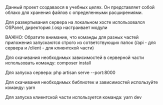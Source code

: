 Данный проект создаваося в учебных целях. Он представляет собой облако для хранения файлов с определенными расширениями.


Для развертывания сервера на локальном хосте использовался OSPanel, директория /.osp настраивает модули

ВАЖНО: Обратите внимание, что команды для разных частей приложения запускаются строго из сответствующих папок (/api - для сервера и /client - для клиентской части)

Для скачивания необходимых зависимостей в серверной части использовать команду: 
    composer install

Для запуска сервера: 
    php artisan serve --port:8000

Для скачивания необходимых библиотек и зависимостей используйте команду: 
    yarn

Для запуска клиентской части используется команда: 
    yarn dev
